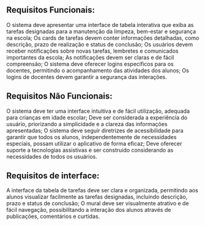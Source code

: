 ## Requisitos Funcionais:
  O sistema deve apresentar uma interface de tabela interativa que exiba as tarefas designadas para a manutenção da limpeza, bem-estar e segurança na escola;
  Os cards de tarefas devem conter informações detalhadas, como descrição, prazo de realização e status de conclusão;
  Os usuários devem receber notificações sobre novas tarefas, lembretes e comunicados importantes da escola;
  As notificações devem ser claras e de fácil compreensão;
  O sistema deve oferecer logins específicos para os docentes, permitindo o acompanhamento das atividades dos alunos;
  Os logins de docentes devem garantir a segurança das interações.

## Requisitos Não Funcionais:
  O sistema deve ter uma interface intuitiva e de fácil utilização, adequada para crianças em idade escolar;
  Deve ser considerada a experiência do usuário, priorizando a simplicidade e a clareza das informações apresentadas;
  O sistema deve seguir diretrizes de acessibilidade para garantir que todos os alunos, independentemente de necessidades especiais, possam utilizar o aplicativo de forma eficaz;
  Deve oferecer suporte a tecnologias assistivas e ser construído considerando as necessidades de todos os usuários.

## Requisitos de interface:
  A interface da tabela de tarefas deve ser clara e organizada, permitindo aos alunos visualizar facilmente as tarefas designadas, incluindo descrição, prazo e status de conclusão;
  O mural deve ser visualmente atrativo e de fácil navegação, possibilitando a interação dos alunos através de publicações, comentários e curtidas.

